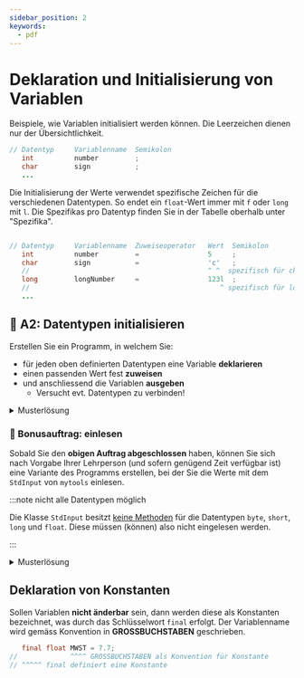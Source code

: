 ```yaml
---
sidebar_position: 2
keywords:
  - pdf
---
```

# Deklaration und Initialisierung von Variablen

Beispiele, wie Variablen initialisiert werden können. Die Leerzeichen dienen nur
der Übersichtlichkeit.

```java title="Deklarierung von Variablen"
// Datentyp     Variablenname  Semikolon
   int          number         ;
   char         sign           ;
   ...
```

Die Initialisierung der Werte verwendet spezifische Zeichen für die
verschiedenen Datentypen. So endet ein `float`-Wert immer mit `f` oder `long`
mit `l`. Die Spezifikas pro Datentyp finden Sie in der Tabelle oberhalb unter
"Spezifika".

```java title="Deklarierung & Initialisierung von Variablen"

// Datentyp     Variablenname  Zuweiseoperator   Wert  Semikolon
   int          number         =                 5     ;
   char         sign           =                 'c'   ;
   //                                            ^ ^  spezifisch für char sind ('')
   long         longNumber     =                 123l  ;
   //                                               ^ spezifisch für long (l)
   ...
```

## :pencil: A2: Datentypen initialisieren

Erstellen Sie ein Programm, in welchem Sie:

- für jeden oben definierten Datentypen eine Variable **deklarieren**
- einen passenden Wert fest **zuweisen**
- und anschliessend die Variablen **ausgeben**
  - Versucht evt. Datentypen zu verbinden!

<details>
<summary>Musterlösung</summary>

**Wo ist die Methode `main`?**

- Die Klasse mit der `main` Methode müsst Ihr selber erstellen.
- der `import` gehört ganz oben ins File.
- `...` kann man löschen ;)

```java
// deklarieren
boolean aBoolean;
byte aByte;
short aShort;
char aChar;
int aInt;
float aFloat;
long aLong;
double aDouble;
String aString;

// initialisieren
aBoolean = true;
aByte = 127;
aShort = 32767;
aChar = 'a';
aInt = 2147483647;
aFloat = 12.1234567f;
aLong = 9223372036854775807l;
aDouble = 12.123456789123456d;
aString = "Hallo ich bin ein Text";

// ausgeben
System.out.println(aBoolean);
System.out.println(aByte + aShort + aInt + aLong);
System.out.println(aFloat + aDouble);
System.out.println(aString + aBoolean);`
```

</details>

### :superhero: Bonusauftrag: einlesen

Sobald Sie den **obigen Auftrag abgeschlossen** haben, können Sie sich nach
Vorgabe Ihrer Lehrperson (und sofern genügend Zeit verfügbar ist) eine Variante
des Programms erstellen, bei der Sie die Werte mit dem `StdInput` von `mytools`
einlesen.

:::note nicht alle Datentypen möglich

Die Klasse `StdInput` besitzt <u>keine Methoden</u> für die Datentypen `byte`,
`short`, `long` und `float`. Diese müssen (können) also nicht eingelesen werden.

:::

<details>
<summary>Musterlösung</summary>

**Wo ist die Methode `main`?**

- Die Klasse mit der `main` Methode müsst Ihr selber erstellen.
- der `import` gehört ganz oben ins File.
- `...` kann man löschen ;)

```java
import mytools.StdInput;

...

int number;
double largeDecimalNumber;
char single;
boolean customer;
String comment;

System.out.println("Please enter a int value: ");
number = StdInput.readInt();
System.out.println("Please enter a double value: ");
largeDecimalNumber = StdInput.readDouble();
System.out.println("Please enter a char value: ");
single = StdInput.readChar();
System.out.println("Please enter a boolean value: ");
customer = StdInput.readBoolean();
System.out.println("Please enter a String value: ");
comment = StdInput.readString();

System.out.println(number);
System.out.println(largeDecimalNumber);
System.out.println(single);
System.out.println(customer);
System.out.println(comment);
```

</details>

## Deklaration von Konstanten

Sollen Variablen **nicht änderbar** sein, dann werden diese als Konstanten
bezeichnet, was durch das Schlüsselwort `final` erfolgt. Der Variablenname wird
gemäss Konvention in **GROSSBUCHSTABEN** geschrieben.

```java
   final float MWST = 7.7;
//             ^^^^ GROSSBUCHSTABEN als Konvention für Konstante
// ^^^^^ final definiert eine Konstante
```
